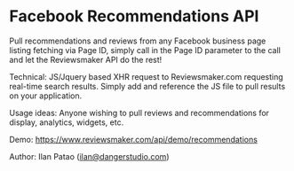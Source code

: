 # Facebook Recommendations API
Pull recommendations and reviews from any Facebook business page listing fetching via Page ID, simply call in the Page ID parameter to the call and let the Reviewsmaker API do the rest!

Technical: JS/Jquery based XHR request to Reviewsmaker.com requesting real-time search results. Simply add and reference the JS file to pull results on your application.

Usage ideas: Anyone wishing to pull reviews and recommendations for display, analytics, widgets, etc.

Demo: https://www.reviewsmaker.com/api/demo/recommendations

Author: Ilan Patao (ilan@dangerstudio.com)

